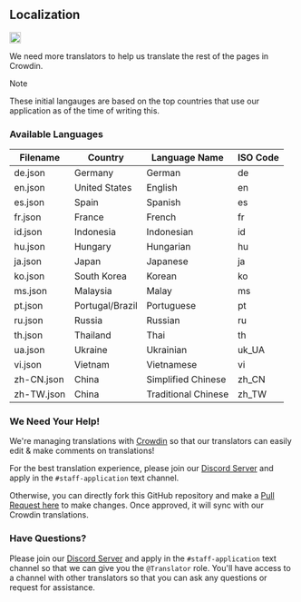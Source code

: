 ## Localization

<a href="https://discord.gg/mADnEXwZGT">
  <img src="https://img.shields.io/badge/Crowdin-2E3340.svg?style=flat&logo=Crowdin&logoColor=white" alt="translation provider" style="height: 20px;"/>
</a>

We need more translators to help us translate the rest of the pages in Crowdin.

> [!NOTE]
> These initial langauges are based on the top countries that use our application as of the time of writing this.

### Available Languages

| Filename   | Country         | Language Name       | ISO Code |
| ---------- | --------------- | ------------------- | -------- |
| de.json    | Germany         | German              | de       |
| en.json    | United States   | English             | en       |
| es.json    | Spain           | Spanish             | es       |
| fr.json    | France          | French              | fr       |
| id.json    | Indonesia       | Indonesian          | id       |
| hu.json    | Hungary         | Hungarian           | hu       |
| ja.json    | Japan           | Japanese            | ja       |
| ko.json    | South Korea     | Korean              | ko       |
| ms.json    | Malaysia        | Malay               | ms       |
| pt.json    | Portugal/Brazil | Portuguese          | pt       |
| ru.json    | Russia          | Russian             | ru       |
| th.json    | Thailand        | Thai                | th       |
| ua.json    | Ukraine         | Ukrainian           | uk_UA    |
| vi.json    | Vietnam         | Vietnamese          | vi       |
| zh-CN.json | China           | Simplified Chinese  | zh_CN    |
| zh-TW.json | China           | Traditional Chinese | zh_TW    |

### We Need Your Help!

We're managing translations with [Crowdin](https://crowdin.com/) so that our translators can easily edit & make comments on translations!

For the best translation experience, please join our [Discord Server](https://discord.gg/mADnEXwZGT) and apply in the `#staff-application` text channel.

Otherwise, you can directly fork this GitHub repository and make a [Pull Request here](https://github.com/Luzefiru/wuwatracker/compare) to make changes. Once approved, it will sync with our Crowdin translations.

### Have Questions?

Please join our [Discord Server](https://discord.gg/mADnEXwZGT) and apply in the `#staff-application` text channel so that we can give you the `@Translator` role. You'll have access to a channel with other translators so that you can ask any questions or request for assistance.
